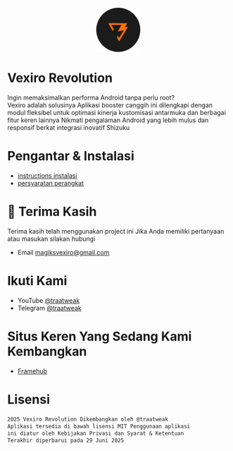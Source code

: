 <p align="center">
  <img src="icon/icon.png" alt="Vexiro Logo" width="100" />
</p>


# Vexiro Revolution

Ingin memaksimalkan performa Android tanpa perlu root?  
Vexiro adalah solusinya Aplikasi booster canggih ini 
dilengkapi dengan modul fleksibel untuk optimasi kinerja
kustomisasi antarmuka dan berbagai fitur keren lainnya 
Nikmati pengalaman Android yang lebih mulus dan responsif 
berkat integrasi inovatif Shizuku




# Pengantar & Instalasi
- [instructions instalasi](https://instructionsvexiro.pages.dev/web-root/index.html)
- [persyaratan perangkat](https://instructionsvexiro.pages.dev/web-root/persyaratan.html)



# 🙏 Terima Kasih

Terima kasih telah menggunakan project ini
Jika Anda memiliki pertanyaan atau masukan silakan hubungi

- Email magiksvexiro@gmail.com

# Ikuti Kami
- YouTube [@traatweak](https://www.youtube.com/@traaweak)
- Telegram [@traatweak](https://t.me/traatweak)

# Situs Keren Yang Sedang Kami Kembangkan
- [Framehub](https://framehub.pages.dev/)

# Lisensi
```
2025 Vexiro Revolution Dikembangkan oleh @traatweak 
Aplikasi tersedia di bawah lisensi MIT Penggunaan aplikasi 
ini diatur oleh Kebijakan Privasi dan Syarat & Ketentuan 
Terakhir diperbarui pada 29 Juni 2025
```
